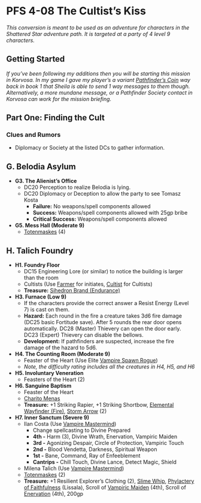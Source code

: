 # PFS 4-08 The Cultist’s Kiss

_This conversion is meant to be used as an adventure for characters in the Shattered Star adventure path.  It is targeted at a party of 4 level 9 characters._

## Getting Started

_If you’ve been following my additions then you will be starting this mission in Korvosa. In my game I gave my player’s a variant [Pathfinder’s Coin](https://2e.aonprd.com/Equipment.aspx?ID=523) way back in book 1 that Sheila is able to send 1 way messages to them though. Alternatively, a more mundane message, or a Pathfinder Society contact in Korvosa can work for the mission briefing._

## Part One: Finding the Cult

### Clues and Rumors

* Diplomacy or Society at the listed DCs to gather information.

## G. Belodia Asylum

* **G3. The Alienist’s Office**
    * DC20 Perception to realize Belodia is lying.
    * DC20 Diplomacy or Deception to allow the party to see Tomasz Kosta
        * **Failure:** No weapons/spell components allowed
        * **Success:** Weapons/spell components allowed with 25gp bribe
        * **Critical Success:** Weapons/spell components allowed
* **G5. Mess Hall (Moderate 9)**
    * [Totenmaskes](https://2e.aonprd.com/Monsters.aspx?ID=829) (4)

## H. Talich Foundry

* **H1. Foundry Floor**
    * DC15 Engineering Lore (or similar) to notice the building is larger than the room
    * Cultists (Use [Farmer](http://2e.aonprd.com/NPCs.aspx?ID=914) for initiates, [Cultist](http://2e.aonprd.com/NPCs.aspx?ID=927) for Cultists)
    * **Treasure:** [Sihedron Brand (Endurance)](https://template.pf2.tools/v/pv8HmTRB-sihedron-brand-endurance)
* **H3. Furnace (Low 9)**
    * If the characters provide the correct answer a Resist Energy (Level 7) is cast on them.
    * **Hazard:** Each round in the fire a creature takes 3d6 fire damage (DC25 basic Fortitude save). After 5 rounds the rear door opens automatically. DC28 (Master) Thievery can open the door early. DC23 (Expert) Thievery can disable the bellows. 
    * **Development:** If pathfinders are suspected, increase the fire damage of the hazard to 5d6.
* **H4. The Counting Room (Moderate 9)**
    * Feaster of the Heart (Use Elite [Vampire Spawn Rogue](http://2e.aonprd.com/Monsters.aspx?ID=399))
    * _Note, the difficulty rating includes all the creatures in H4, H5, and H6_
* **H5. Involuntary Veneration**
    * Feasters of the Heart (2)
* **H6. Sanguine Baptism**
    * Feaster of the Heart
    * [Charito Menas](https://monster.pf2.tools/v/x6cyVpYz-charito-menas)
    * **Treasure:** +1 Striking Rapier, +1 Striking Shortbow, [Elemental Wayfinder (Fire)](http://2e.aonprd.com/Equipment.aspx?ID=470), [Storm Arrow](http://2e.aonprd.com/Equipment.aspx?ID=169) (2)
* **H7. Inner Sanctum (Severe 9)**
    * Ilan Costa (Use [Vampire Mastermind](http://2e.aonprd.com/Monsters.aspx?ID=401))
        * Change spellcasting to Divine Prepared
        * **4th -** Harm (3), Divine Wrath, Enervation, Vampiric Maiden
        * **3rd -** Agonizing Despair, Circle of Protection, Vampiric Touch
        * **2nd -** Blood Vendetta, Darkness, Spiritual Weapon
        * **1st -** Bane, Command, Ray of Enfeeblement
        * **Cantrips -** Chill Touch, Divine Lance, Detect Magic, Shield
    * Milena Talich (Use [Vampire Mastermind](http://2e.aonprd.com/Monsters.aspx?ID=401))
    * [Totenmaskes](https://2e.aonprd.com/Monsters.aspx?ID=829) (2)
    * **Treasure:** +1 Resilient Explorer’s Clothing (2), [Slime Whip](http://2e.aonprd.com/Equipment.aspx?ID=792), [Phylactery of Faithfulness](http://2e.aonprd.com/Equipment.aspx?ID=452) (Lissala), Scroll of [Vampiric Maiden](http://2e.aonprd.com/Spells.aspx?ID=725) (4th), Scroll of [Enervation](http://2e.aonprd.com/Spells.aspx?ID=687) (4th), 200gp